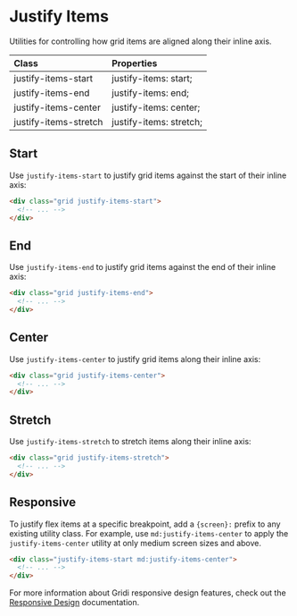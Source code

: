 # Justify Items

Utilities for controlling how grid items are aligned along their inline axis.

| Class                 | Properties              |
| :-------------------- | :---------------------- |
| justify-items-start   | justify-items: start;   |
| justify-items-end     | justify-items: end;     |
| justify-items-center  | justify-items: center;  |
| justify-items-stretch | justify-items: stretch; |

## Start

Use `justify-items-start` to justify grid items against the start of their inline axis:

```html
<div class="grid justify-items-start">
  <!-- ... -->
</div>
```

## End

Use `justify-items-end` to justify grid items against the end of their inline axis:

```html
<div class="grid justify-items-end">
  <!-- ... -->
</div>
```

## Center

Use `justify-items-center` to justify grid items along their inline axis:


```html
<div class="grid justify-items-center">
  <!-- ... -->
</div>
```

## Stretch

Use `justify-items-stretch` to stretch items along their inline axis:

```html
<div class="grid justify-items-stretch">
  <!-- ... -->
</div>
```

## Responsive

To justify flex items at a specific breakpoint, add a `{screen}:` prefix to any existing utility class. For example, use `md:justify-items-center` to apply the `justify-items-center` utility at only medium screen sizes and above.

```html
<div class="justify-items-start md:justify-items-center">
  <!-- ... -->
</div>
```

For more information about Gridi responsive design features, check out the <a href="/gridi/guide/responsive-design.html">Responsive Design</a> documentation.
